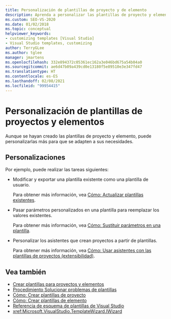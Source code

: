 ```yaml
---
title: Personalización de plantillas de proyecto y de elemento
description: Aprenda a personalizar las plantillas de proyecto y elemento después de que se han creado.
ms.custom: SEO-VS-2020
ms.date: 01/02/2018
ms.topic: conceptual
helpviewer_keywords:
- customizing templates [Visual Studio]
- Visual Studio templates, customizing
author: TerryGLee
ms.author: tglee
manager: jmartens
ms.openlocfilehash: 332e894372c05361ec162a3e046bd675a54b04a0
ms.sourcegitcommit: ae6d47b09a439cd0e13180f5e89510e3e347fd47
ms.translationtype: HT
ms.contentlocale: es-ES
ms.lasthandoff: 02/08/2021
ms.locfileid: "99954415"
---
```

# <a name="customize-project-and-item-templates"></a>Personalización de plantillas de proyectos y elementos

Aunque se hayan creado las plantillas de proyecto y elemento, puede personalizarlas más para que se adapten a sus necesidades.

## <a name="customizations"></a>Personalizaciones

Por ejemplo, puede realizar las tareas siguientes:

- Modificar y exportar una plantilla existente como una plantilla de usuario.

   Para obtener más información, vea [Cómo: Actualizar plantillas existentes](../ide/how-to-update-existing-templates.md).

- Pasar parámetros personalizados en una plantilla para reemplazar los valores existentes.

   Para obtener más información, vea [Cómo: Sustituir parámetros en una plantilla](../ide/how-to-substitute-parameters-in-a-template.md).

- Personalizar los asistentes que crean proyectos a partir de plantillas.

   Para obtener más información, vea [Cómo: Usar asistentes con las plantillas de proyectos (extensibilidad)](../extensibility/how-to-use-wizards-with-project-templates.md).

## <a name="see-also"></a>Vea también

- [Crear plantillas para proyectos y elementos](../ide/creating-project-and-item-templates.md)
- [Procedimiento Solucionar problemas de plantillas](../ide/how-to-troubleshoot-templates.md)
- [Cómo: Crear plantillas de proyecto](../ide/how-to-create-project-templates.md)
- [Cómo: Crear plantillas de elemento](../ide/how-to-create-item-templates.md)
- [Referencia de esquema de plantillas de Visual Studio](../extensibility/visual-studio-template-schema-reference.md)
- <xref:Microsoft.VisualStudio.TemplateWizard.IWizard>
